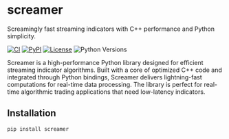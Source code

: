 # screamer
Screamingly fast streaming indicators with C++ performance and Python simplicity.

[![CI](https://github.com/quantfinlib/screamer/actions/workflows/ci.yml/badge.svg)](https://github.com/quantfinlib/screamer/actions/workflows/ci.yml)
[![PyPI](https://img.shields.io/pypi/v/screamer)](https://pypi.org/project/screamer/)
[![License](https://img.shields.io/pypi/l/screamer)](https://github.com/quantfinlib/screamer/blob/main/LICENSE)
![Python Versions](https://img.shields.io/pypi/pyversions/screamer)


Screamer is a high-performance Python library designed for efficient streaming indicator algorithms. Built with a core of optimized C++ code and integrated through Python bindings, Screamer delivers lightning-fast computations for real-time data processing. The library is perfect for real-time algorithmic trading applications that need low-latency indicators.

## Installation

```bash
pip install screamer
```
